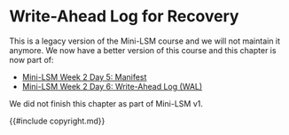 <!--
  mini-lsm-book © 2022-2025 by Alex Chi Z is licensed under CC BY-NC-SA 4.0
-->

# Write-Ahead Log for Recovery

<div class="warning">

This is a legacy version of the Mini-LSM course and we will not maintain it anymore. We now have a better version of this course 
and this chapter is now part of:

- [Mini-LSM Week 2 Day 5: Manifest](./week2-05-manifest.md)
- [Mini-LSM Week 2 Day 6: Write-Ahead Log (WAL)](./week2-06-wal.md)

</div>

We did not finish this chapter as part of Mini-LSM v1.

{{#include copyright.md}}
